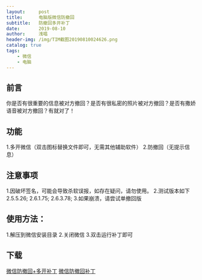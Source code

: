 ```yaml
---
layout:     post
title:      电脑版微信防撤回
subtitle:   防撤回多开补丁
date:       2019-08-10
author:     浅唱
header-img: /img/TIM截图20190810024626.png
catalog: true
tags:
    - 微信
	- 电脑
---
```


## 前言
你是否有很重要的信息被对方撤回？是否有很私密的照片被对方撤回？是否有撒娇语音被对方撤回？有就对了！

## 功能
1.多开微信（双击图标替换文件即可，无需其他辅助软件）
2.防撤回（无提示信息）

## 注意事项
1.因破坏签名，可能会导致杀软误报，如存在疑问，请勿使用。
2.测试版本如下 2.5.5.26; 2.6.1.75; 2.6.3.78;
3.如果崩溃，请尝试单撤回版

## 使用方法： 
1.解压到微信安装目录
2.关闭微信
3.双击运行补丁即可 

## 下载
[微信防撤回+多开补丁](http://blog.cccyun.cc/content/uploadfile/201806/微信防撤回&多开补丁.zip)
[微信防撤回补丁](http://blog.cccyun.cc/content/uploadfile/201806/微信防撤回补丁.zip)